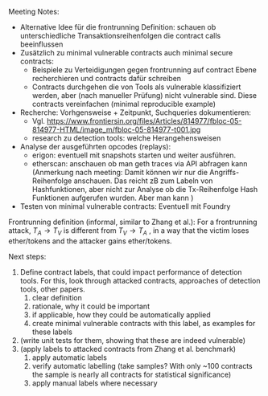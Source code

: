 Meeting Notes:
- Alternative Idee für die frontrunning Definition: schauen ob unterschiedliche Transaktionsreihenfolgen die contract calls beeinflussen
- Zusätzlich zu minimal vulnerable contracts auch minimal secure contracts:
	- Beispiele zu Verteidigungen gegen frontrunning auf contract Ebene recherchieren und contracts dafür schreiben
	- Contracts durchgehen die von Tools als vulnerable klassifiziert werden, aber (nach manueller Prüfung) nicht vulnerable sind. Diese contracts vereinfachen (minimal reproducible example)
- Recherche: Vorhgensweise + Zeitpunkt, Suchqueries dokumentieren:
	- Vgl. https://www.frontiersin.org/files/Articles/814977/fbloc-05-814977-HTML/image_m/fbloc-05-814977-t001.jpg
	- research zu detection tools: welche Herangehensweisen
- Analyse der ausgeführten opcodes (replays):
	- erigon: eventuell mit snapshots starten und weiter ausführen.
	- etherscan: anschauen ob man geth traces via API abfragen kann (Anmerkung nach meeting: Damit können wir nur die Angriffs-Reihenfolge anschauen. Das reicht zB zum Labeln von Hashfunktionen, aber nicht zur Analyse ob die Tx-Reihenfolge  Hash Funktionen aufgerufen wurden. Aber man kann )
- Testen von minimal vulnerable contracts: Eventuell mit Foundry


Frontrunning definition (informal, similar to Zhang et al.): For a frontrunning attack, $T_A \rightarrow T_V$ is different from $T_V \rightarrow T_A$ , in a way that the victim loses ether/tokens and the attacker gains ether/tokens. 


Next steps:
1. Define contract labels, that could impact performance of detection tools. For this, look through attacked contracts, approaches of detection tools, other papers.
	1. clear definition
	2. rationale, why it could be important
	3. if applicable, how they could be automatically applied
	4. create minimal vulnerable contracts with this label, as examples for these labels
2. (write unit tests for them, showing that these are indeed vulnerable)
3. (apply labels to attacked contracts from Zhang et al. benchmark)
	1. apply automatic labels
	2. verify automatic labelling (take samples? With only ~100 contracts the sample is nearly all contracts for statistical significance)
	3. apply manual labels where necessary
